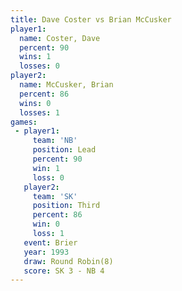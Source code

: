 ```yaml
---
title: Dave Coster vs Brian McCusker
player1:               
  name: Coster, Dave   
  percent: 90          
  wins: 1              
  losses: 0            
player2:               
  name: McCusker, Brian
  percent: 86          
  wins: 0              
  losses: 1            
games:
 - player1:        
     team: 'NB'    
     position: Lead
     percent: 90   
     win: 1        
     loss: 0       
   player2:         
     team: 'SK'     
     position: Third
     percent: 86    
     win: 0         
     loss: 1        
   event: Brier        
   year: 1993          
   draw: Round Robin(8)
   score: SK 3 - NB 4  
---
```

